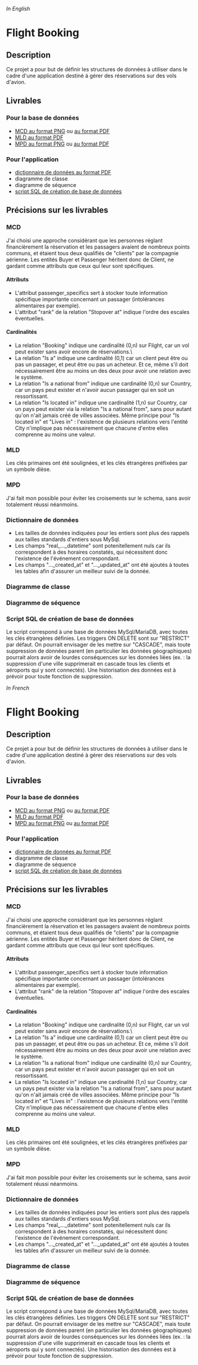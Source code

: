 _In English_

# Flight Booking

## Description
Ce projet a pour but de définir les structures de données à utiliser dans le cadre d'une application destiné à gérer des réservations sur des vols d'avion.

## Livrables
### Pour la base de données
* [MCD au format PNG](https://drive.google.com/file/d/1dEjmkWkkjPoFVSwOchUbgsYGxg65SRLw/view?usp=sharing) ou [au format PDF](https://drive.google.com/file/d/1FqpRxlomF0e2ASoh0Qn4uu3NWIkSYetJ/view?usp=sharing)
* [MLD au format PDF](https://drive.google.com/file/d/180-tnOmjxW38nAaC7QLOAdXV-9svjUpw/view?usp=sharing)
* [MPD au format PNG](https://drive.google.com/file/d/1--IJgYNdBA8Fu7us8tI2SJJibO8kYWBL/view?usp=sharing) ou [au format PDF](https://drive.google.com/file/d/11Wmd82lZnkxY0432BtZUCC3Qa3gTV37S/view?usp=sharing)

### Pour l'application
* [dictionnaire de données au format PDF](https://drive.google.com/file/d/1Pjq2oXuCH86dFvuWeNm_tKm0URHm1oFg/view?usp=sharing)
* diagramme de classe
* diagramme de séquence
* [script SQL de création de base de données](https://drive.google.com/file/d/1MEStdiOBk8DDnlwJei7s9uGAfYrvNfEz/view?usp=sharing)

## Précisions sur les livrables
### MCD
J'ai choisi une approche considérant que les personnes réglant financièrement la réservation et les passagers avaient de nombreux points communs, et étaient tous deux qualifiés de "clients" par la compagnie aérienne. Les entités Buyer et Passenger héritent donc de Client, ne gardant comme attributs que ceux qui leur sont spécifiques.

#### Attributs
* L'attribut passenger_specifics sert à stocker toute information spécifique importante concernant un passager (intolérances alimentaires par exemple).
* L'attribut "rank" de la relation "Stopover at" indique l'ordre des escales éventuelles.
  
#### Cardinalités
* La relation "Booking" indique une cardinalité (0,n) sur Flight, car un vol peut exister sans avoir encore de réservations.\
* La relation "Is a" indique une cardinalité (0,1) car un client peut être ou pas un passager, et peut être ou pas un acheteur. Et ce, même s'il doit nécessairement être au moins un des deux pour avoir une relation avec le système.
* La relation "Is a national from" indique une cardinalité (0,n) sur Country, car un pays peut exister et n'avoir aucun passager qui en soit un ressortissant.
* La relation "Is located in" indique une cardinalité (1,n) sur Country, car un pays peut exister via la relation "Is a national from", sans pour autant qu'on n'ait jamais créé de villes associées. Même principe pour "Is located in" et "Lives in" : l'existence de plusieurs relations vers l'entité City n'implique pas nécessairement que chacune d'entre elles comprenne au moins une valeur.

### MLD
Les clés primaires ont été soulignées, et les clés étrangères préfixées par un symbole dièse.

### MPD
J'ai fait mon possible pour éviter les croisements sur le schema, sans avoir totalement réussi néanmoins.

### Dictionnaire de données
* Les tailles de données indiquées pour les entiers sont plus des rappels aux tailles standards d'entiers sous MySql.
* Les champs "real_..._datetime" sont potenitellement  nuls car ils correspondent à des horaires constatés, qui nécessitent donc l'existence de l'événement correspondant.
* Les champs "..._created_at" et "..._updated_at" ont été ajoutés à toutes les tables afin d'assurer un meilleur suivi de la donnée.

### Diagramme de classe

### Diagramme de séquence

### Script SQL de création de base de données
Le script correspond à une base de données MySql/MariaDB, avec toutes les clés étrangères définies. Les triggers ON DELETE sont sur "RESTRICT" par défaut. On pourrait envisager de les mettre sur "CASCADE", mais toute suppression de données parent (en particulier les données géographiques) pourrait alors avoir de lourdes conséquences sur les données liées (ex. : la suppression d'une ville supprimerait en cascade tous les clients et aéroports qui y sont connectés). Une historisation des données est à prévoir pour toute fonction de suppression.

_In French_

# Flight Booking

## Description
Ce projet a pour but de définir les structures de données à utiliser dans le cadre d'une application destiné à gérer des réservations sur des vols d'avion.

## Livrables
### Pour la base de données
* [MCD au format PNG](https://drive.google.com/file/d/1dEjmkWkkjPoFVSwOchUbgsYGxg65SRLw/view?usp=sharing) ou [au format PDF](https://drive.google.com/file/d/1FqpRxlomF0e2ASoh0Qn4uu3NWIkSYetJ/view?usp=sharing)
* [MLD au format PDF](https://drive.google.com/file/d/180-tnOmjxW38nAaC7QLOAdXV-9svjUpw/view?usp=sharing)
* [MPD au format PNG](https://drive.google.com/file/d/1--IJgYNdBA8Fu7us8tI2SJJibO8kYWBL/view?usp=sharing) ou [au format PDF](https://drive.google.com/file/d/11Wmd82lZnkxY0432BtZUCC3Qa3gTV37S/view?usp=sharing)

### Pour l'application
* [dictionnaire de données au format PDF](https://drive.google.com/file/d/1Pjq2oXuCH86dFvuWeNm_tKm0URHm1oFg/view?usp=sharing)
* diagramme de classe
* diagramme de séquence
* [script SQL de création de base de données](https://drive.google.com/file/d/1MEStdiOBk8DDnlwJei7s9uGAfYrvNfEz/view?usp=sharing)

## Précisions sur les livrables
### MCD
J'ai choisi une approche considérant que les personnes réglant financièrement la réservation et les passagers avaient de nombreux points communs, et étaient tous deux qualifiés de "clients" par la compagnie aérienne. Les entités Buyer et Passenger héritent donc de Client, ne gardant comme attributs que ceux qui leur sont spécifiques.

#### Attributs
* L'attribut passenger_specifics sert à stocker toute information spécifique importante concernant un passager (intolérances alimentaires par exemple).
* L'attribut "rank" de la relation "Stopover at" indique l'ordre des escales éventuelles.
  
#### Cardinalités
* La relation "Booking" indique une cardinalité (0,n) sur Flight, car un vol peut exister sans avoir encore de réservations.\
* La relation "Is a" indique une cardinalité (0,1) car un client peut être ou pas un passager, et peut être ou pas un acheteur. Et ce, même s'il doit nécessairement être au moins un des deux pour avoir une relation avec le système.
* La relation "Is a national from" indique une cardinalité (0,n) sur Country, car un pays peut exister et n'avoir aucun passager qui en soit un ressortissant.
* La relation "Is located in" indique une cardinalité (1,n) sur Country, car un pays peut exister via la relation "Is a national from", sans pour autant qu'on n'ait jamais créé de villes associées. Même principe pour "Is located in" et "Lives in" : l'existence de plusieurs relations vers l'entité City n'implique pas nécessairement que chacune d'entre elles comprenne au moins une valeur.

### MLD
Les clés primaires ont été soulignées, et les clés étrangères préfixées par un symbole dièse.

### MPD
J'ai fait mon possible pour éviter les croisements sur le schema, sans avoir totalement réussi néanmoins.

### Dictionnaire de données
* Les tailles de données indiquées pour les entiers sont plus des rappels aux tailles standards d'entiers sous MySql.
* Les champs "real_..._datetime" sont potenitellement  nuls car ils correspondent à des horaires constatés, qui nécessitent donc l'existence de l'événement correspondant.
* Les champs "..._created_at" et "..._updated_at" ont été ajoutés à toutes les tables afin d'assurer un meilleur suivi de la donnée.

### Diagramme de classe

### Diagramme de séquence

### Script SQL de création de base de données
Le script correspond à une base de données MySql/MariaDB, avec toutes les clés étrangères définies. Les triggers ON DELETE sont sur "RESTRICT" par défaut. On pourrait envisager de les mettre sur "CASCADE", mais toute suppression de données parent (en particulier les données géographiques) pourrait alors avoir de lourdes conséquences sur les données liées (ex. : la suppression d'une ville supprimerait en cascade tous les clients et aéroports qui y sont connectés). Une historisation des données est à prévoir pour toute fonction de suppression.
